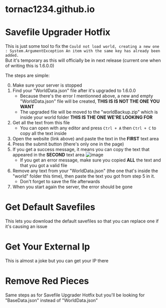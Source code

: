 # tornac1234.github.io

# Savefile Upgrader Hotfix

This is just some tool to fix the ``Could not load world, creating a new one : System.ArgumentException An item with the same key has already been added.``  
But it's temporary as this will officially be in next release (current one when of writing this is 1.6.0.0)

The steps are simple:  

0. Make sure your server is stopped
1. Find your "WorldData.json" file after it's upgraded to 1.6.0.0
  	- Because there's the error I mentionned above, a new and empty "WorldData.json" file will be created, **THIS IS IS NOT THE ONE YOU WANT**
  	- The upgraded file will be moved to the "worldBackup.zip" which is inside your world folder **THIS IS THE ONE WE'RE LOOKING FOR**
2. Get all the text from this file
  	- You can open with any editor and press ``Ctrl + A`` then ``Ctrl + C`` to copy all the text inside  
3. Open the website (link above) and paste the text in the **FIRST** text area
4. Press the submit button (there's only one in the page)
5. If you get a success message, it means you can copy the text that appeared in the **SECOND** text area
![image](https://user-images.githubusercontent.com/24827220/156413436-bb77c413-3cc5-4e37-aead-d4ec28a8ba7f.png)
  	- If you get an error message, make sure you copied **ALL** the text and that you got a valid file
6. Remove any text from your "WorldData.json" (the one that's inside the "world" folder this time), then paste the text you got from step 5 in it.
  	- Don't forget to save the file afterwards
7. When you start again the server, the error should be gone

# Get Default Savefiles
This lets you download the default savefiles so that you can replace one if it's causing an issue

# Get Your External Ip
This is almost a joke but you can get your IP there

# Remove Red Pieces
Same steps as for Savefile Upgrader Hotfix but you'll be looking for "BaseData.json" instead of "WorldData.json"
